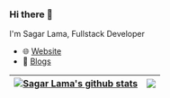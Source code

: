 ### Hi there 👋

I'm Sagar Lama, Fullstack Developer

- :globe_with_meridians: [Website](https://sagarlama.com)
- :book: [Blogs](https://sagarlama.com/post)

<!--
**sagarPakhrin/sagarPakhrin** is a ✨ _special_ ✨ repository because its `README.md` (this file) appears on your GitHub profile.

Here are some ideas to get you started:

- 🔭 I’m currently working on ...
- 🌱 I’m currently learning ...
- 👯 I’m looking to collaborate on ...
- 🤔 I’m looking for help with ...
- 💬 Ask me about ...
- 📫 How to reach me: ...
- 😄 Pronouns: ...
- ⚡ Fun fact: ...
-->

| <a href="https://github.com/sagarPakhrin/sagarPakhrin"> <img align="center" src="https://github-readme-stats.vercel.app/api?username=sagarPakhrin&show_icons=true&theme=buefy&hide_border=true" alt="Sagar Lama's github stats" /></a> | <a href="https://github.com/sagarPakhrin/sagarPakhrin"><img align="center" src="https://github-readme-stats.vercel.app/api/top-langs/?username=sagarPakhrin&layout=compact&theme=buefy&hide_border=true&hide=php,java,c" /></a> |
| --------------------------------------------------------------------------------------------------------------------------------------------------------------------------------------------------------------------------------------------------------------- | --------------------------------------------------------------------------------------------------------------------------------------------------------------------------------------------------------------- |
